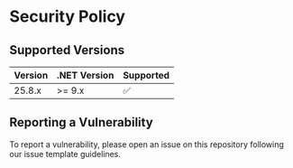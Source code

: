 # Security Policy

## Supported Versions

| Version | .NET Version | Supported          |
| ------- | ------------ | ------------------ |
| 25.8.x   | >= 9.x      | :white_check_mark: |

## Reporting a Vulnerability

To report a vulnerability, please open an issue on this repository following our issue template guidelines.
